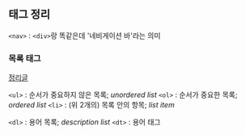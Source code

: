 ## 태그 정리

`<nav>` : `<div>`랑 똑같은데 '네비게이션 바'라는 의미


### 목록 태그

[정리글](https://juheeexx.tistory.com/13)

`<ul>` : 순서가 중요하지 않은 목록; *unordered list*
`<ol>` : 순서가 중요한 목록; *ordered list*
	`<li>` : (위 2개의) 목록 안의 항목; *list item*

`<dl>` : 용어 목록; *description list*
	`<dt>` : 용어 태그
